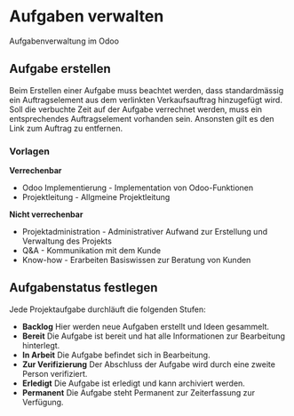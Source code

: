 # Aufgaben verwalten
Aufgabenverwaltung im Odoo

## Aufgabe erstellen

Beim Erstellen einer Aufgabe muss beachtet werden, dass standardmässig ein Auftragselement aus dem verlinkten Verkaufsauftrag hinzugefügt wird. Soll die verbuchte Zeit auf der Aufgabe verrechnet werden, muss ein entsprechendes Auftragselement vorhanden sein. Ansonsten gilt es den Link zum Auftrag zu entfernen.

### Vorlagen

**Verrechenbar**

* Odoo Implementierung - Implementation von Odoo-Funktionen
* Projektleitung - Allgmeine Projektleitung

**Nicht verrechenbar**

* Projektadministration - Administrativer Aufwand zur Erstellung und Verwaltung des Projekts
* Q&A - Kommunikation mit dem Kunde
* Know-how - Erarbeiten Basiswissen zur Beratung von Kunden

## Aufgabenstatus festlegen

Jede Projektaufgabe durchläuft die folgenden Stufen:
* **Backlog** Hier werden neue Aufgaben erstellt und Ideen gesammelt.
* **Bereit** Die Aufgabe ist bereit und hat alle Informationen zur Bearbeitung hinterlegt.
* **In Arbeit** Die Aufgabe befindet sich in Bearbeitung.
* **Zur Verifizierung** Der Abschluss der Aufgabe wird durch eine zweite Person verifiziert.
* **Erledigt** Die Aufgabe ist erledigt und kann archiviert werden.
* **Permanent** Die Aufgabe steht Permanent zur Zeiterfassung zur Verfügung.